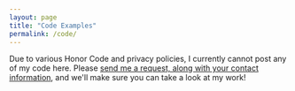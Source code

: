 ```yaml
---
layout: page
title: "Code Examples"
permalink: /code/
---
```

Due to various Honor Code and privacy policies, I currently cannot post any of my code here. Please [send me a request, along with your contact information](sandro-gaiarin.github.io/contact), and we'll make sure you can take a look at my work!
